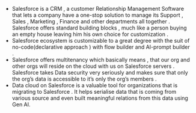 
- Salesforce is a CRM , a customer Relationship Management Software  that lets a company have a one-stop solution to manage its Support , Sales , Marketing , Finance and other departments all together . Salesforce offers standard building blocks , much like a person buying an empty house leaving him his own choice for customization . 
- Salesforce ecosystem is customizable to a great degree with the suit of no-code(declarative approach ) with flow builder and AI-prompt builder . 
- Salesforce offers multitenancy which basically means , that our org and other orgs will reside on the cloud with us on Salesforce servers . Salesforce takes Data security very seriously and makes sure that only the org’s data is accessible to it’s only the org’s members . 
- Data cloud on Salesforce is a valuable tool for organizations that is migrating to Salesforce . It helps serialise data that is coming from various source and even built meaningful relations from this data using Gen AI. 